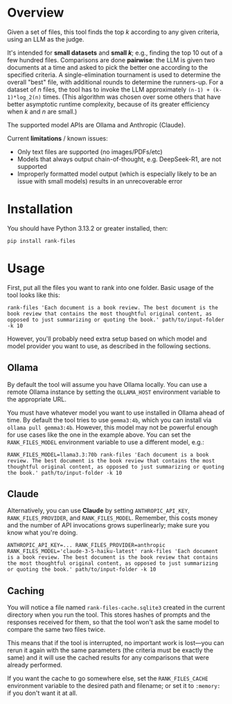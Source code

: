 # Overview

Given a set of files, this tool finds the top _k_ according to any given criteria, using an LLM as the judge.

It's intended for **small datasets** and **small _k_**; e.g., finding the top 10 out of a few hundred files. Comparisons are done **pairwise**: the LLM is given two documents at a time and asked to pick the better one according to the specified criteria. A single-elimination tournament is used to determine the overall "best" file, with additional rounds to determine the runners-up. For a dataset of _n_ files, the tool has to invoke the LLM approximately `(n-1) + (k-1)*log_2(n)` times. (This algorithm was chosen over some others that have better asymptotic runtime complexity, because of its greater efficiency when _k_ and _n_ are small.)

The supported model APIs are Ollama and Anthropic (Claude).

Current **limitations** / known issues:

- Only text files are supported (no images/PDFs/etc)
- Models that always output chain-of-thought, e.g. DeepSeek-R1, are not supported
- Improperly formatted model output (which is especially likely to be an issue with small models) results in an unrecoverable error

# Installation

You should have Python 3.13.2 or greater installed, then:

```
pip install rank-files
```

# Usage

First, put all the files you want to rank into one folder. Basic usage of the tool looks like this:

```
rank-files 'Each document is a book review. The best document is the book review that contains the most thoughtful original content, as opposed to just summarizing or quoting the book.' path/to/input-folder -k 10
```

However, you'll probably need extra setup based on which model and model provider you want to use, as described in the following sections.

## Ollama

By default the tool will assume you have Ollama locally. You can use a remote Ollama instance by setting the `OLLAMA_HOST` environment variable to the appropriate URL.

You must have whatever model you want to use installed in Ollama ahead of time. By default the tool tries to use `gemma3:4b`, which you can install via `ollama pull gemma3:4b`. However, this model may not be powerful enough for use cases like the one in the example above. You can set the `RANK_FILES_MODEL` environment variable to use a different model, e.g.:

```
RANK_FILES_MODEL=llama3.3:70b rank-files 'Each document is a book review. The best document is the book review that contains the most thoughtful original content, as opposed to just summarizing or quoting the book.' path/to/input-folder -k 10
```

## Claude

Alternatively, you can use **Claude** by setting `ANTHROPIC_API_KEY`, `RANK_FILES_PROVIDER`, and `RANK_FILES_MODEL`. Remember, this costs money and the number of API invocations grows superlinearly; make sure you know what you're doing.

```
ANTHROPIC_API_KEY=... RANK_FILES_PROVIDER=anthropic RANK_FILES_MODEL='claude-3-5-haiku-latest' rank-files 'Each document is a book review. The best document is the book review that contains the most thoughtful original content, as opposed to just summarizing or quoting the book.' path/to/input-folder -k 10
```

## Caching

You will notice a file named `rank-files-cache.sqlite3` created in the current directory when you run the tool. This stores hashes of prompts and the responses received for them, so that the tool won't ask the same model to compare the same two files twice.

This means that if the tool is interrupted, no important work is lost—you can rerun it again with the same parameters (the criteria must be exactly the same) and it will use the cached results for any comparisons that were already performed.

If you want the cache to go somewhere else, set the `RANK_FILES_CACHE` environment variable to the desired path and filename; or set it to `:memory:` if you don't want it at all.
